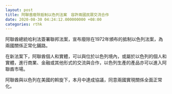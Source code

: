 ```yaml
---
layout: post
title: 阿聯酋廢除抵制以色列法案　容許兩國民眾交流合作
date: 2020-08-30 04:24:12.000000000 +08:00
categories: rthk
---
```


阿聯酋總統哈利法簽署聯邦法案，宣布廢除在1972年頒布的抵制以色列法案，為兩國關係正常化鋪路。

在新法案下，阿聯酋個人和實體，可以與位於以色列境內，或屬於以色列的個人和實體，進行商業、金融或其他形式的交流與合作，以色列生產的產品亦可以進入阿聯酋市場。

阿聯酋與以色列在美國的斡旋下，本月中達成協議，同意兩國實現關係全面正常化。
